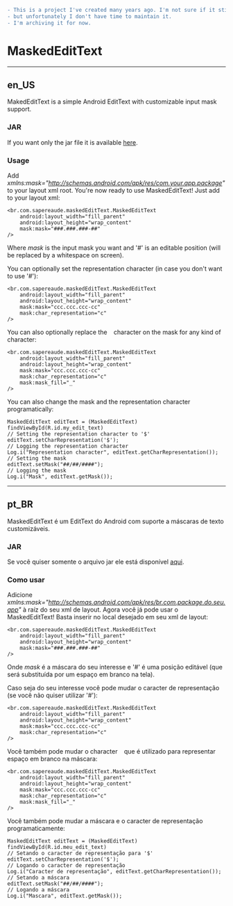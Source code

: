 ```diff
- This is a project I've created many years ago. I'm not sure if it still works, 
- but unfortunately I don't have time to maintain it.
- I'm archiving it for now.
```

# MaskedEditText

*************************************************************************************************
## en_US

MakedEditText is a simple Android EditText with customizable input mask support.

### JAR

If you want only the jar file it is available [here](https://github.com/toshikurauchi/MaskedEditText/blob/master/MaskedEditText/bin/maskededittext.jar).

### Usage

Add _xmlns:mask="http://schemas.android.com/apk/res/com.your.app.package"_ to your layout xml root.
You're now ready to use MaskedEditText! Just add to your layout xml:

    <br.com.sapereaude.maskedEditText.MaskedEditText 
        android:layout_width="fill_parent"
        android:layout_height="wrap_content"
        mask:mask="###.###.###-##"
    />
    
Where _mask_ is the input mask you want and '#' is an editable position (will be replaced by a whitespace on screen).
    
You can optionally set the representation character (in case you don't want to use '#'):

    <br.com.sapereaude.maskedEditText.MaskedEditText 
        android:layout_width="fill_parent"
        android:layout_height="wrap_content"
        mask:mask="ccc.ccc.ccc-cc"
        mask:char_representation="c"
    />

You can also optionally replace the ` ` character on the mask for any kind of character:

    <br.com.sapereaude.maskedEditText.MaskedEditText 
        android:layout_width="fill_parent"
        android:layout_height="wrap_content"
        mask:mask="ccc.ccc.ccc-cc"
        mask:char_representation="c"
        mask:mask_fill="_"
    />

You can also change the mask and the representation character programatically:

	MaskedEditText editText = (MaskedEditText) findViewById(R.id.my_edit_text)
	// Setting the representation character to '$'
	editText.setCharRepresentation('$');
	// Logging the representation character
	Log.i("Representation character", editText.getCharRepresentation());
	// Setting the mask
	editText.setMask("##/##/####");
	// Logging the mask
	Log.i("Mask", editText.getMask());
    
*************************************************************************************************
## pt_BR

MaskedEditText é um EditText do Android com suporte a máscaras de texto customizáveis.

### JAR

Se você quiser somente o arquivo jar ele está disponível [aqui](https://github.com/toshikurauchi/MaskedEditText/blob/master/MaskedEditText/bin/maskededittext.jar).

### Como usar

Adicione _xmlns:mask="http://schemas.android.com/apk/res/br.com.package.do.seu.app"_ à raíz do seu xml de layout.
Agora você já pode usar o MaskedEditText! Basta inserir no local desejado em seu xml de layout:

    <br.com.sapereaude.maskedEditText.MaskedEditText 
        android:layout_width="fill_parent"
        android:layout_height="wrap_content"
        mask:mask="###.###.###-##"
    />

Onde _mask_ é a máscara do seu interesse e '#' é uma posição editável (que será substituída por um espaço em branco na tela).

Caso seja do seu interesse você pode mudar o caracter de representação (se você não quiser utilizar '#'):

    <br.com.sapereaude.maskedEditText.MaskedEditText 
        android:layout_width="fill_parent"
        android:layout_height="wrap_content"
        mask:mask="ccc.ccc.ccc-cc"
        mask:char_representation="c"
    />

Você também pode mudar o character ` ` que é utilizado para representar espaço em branco na máscara:

    <br.com.sapereaude.maskedEditText.MaskedEditText 
        android:layout_width="fill_parent"
        android:layout_height="wrap_content"
        mask:mask="ccc.ccc.ccc-cc"
        mask:char_representation="c"
        mask:mask_fill="_"
    />

Você também pode mudar a máscara e o caracter de representação programaticamente:

	MaskedEditText editText = (MaskedEditText) findViewById(R.id.meu_edit_text)
	// Setando o caracter de representação para '$'
	editText.setCharRepresentation('$');
	// Logando o caracter de representação
	Log.i("Caracter de representação", editText.getCharRepresentation());
	// Setando a máscara
	editText.setMask("##/##/####");
	// Logando a máscara
	Log.i("Mascara", editText.getMask());
